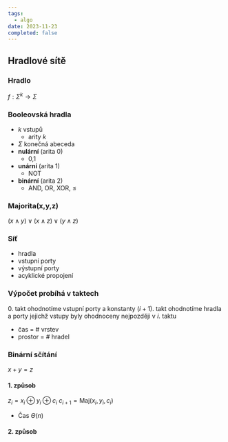 ```yaml
---
tags:
  - algo
date: 2023-11-23
completed: false
---
```

## Hradlové sítě

### Hradlo

$f : \Sigma^k \rightarrow \Sigma$

### Booleovská hradla
 - $k$ vstupů
	- arity $k$
- $\Sigma$ konečná abeceda
- **nulární** (arita 0)
	- 0,1
- **unární** (arita 1)
	- NOT
- **binární** (arita 2)
	- AND, OR, XOR, $\le$
### Majorita(x,y,z)

$(x \land y)\lor(x \land z)\lor(y \land z)$

### Síť

- hradla
- vstupní porty
- výstupní porty
- acyklické propojení

### Výpočet probíhá v taktech

0\. takt ohodnotíme vstupní porty a konstanty
$(i + 1).$ takt ohodnotíme hradla a porty jejichž vstupy byly ohodnoceny nejpozději v $i.$ taktu

- čas = $\#$ vrstev
- prostor = $\#$ hradel

### Binární sčítání

$x + y = z$

#### 1. způsob

$z_i = x_i \oplus y_i \oplus c_i$
$c_{i + 1} = \text{Maj}(x_i,y_i,c_i)$

- Čas $\Theta(n)$
#### 2. způsob



